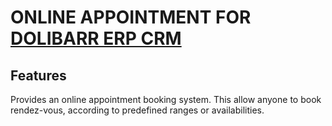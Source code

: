 # ONLINE APPOINTMENT FOR [DOLIBARR ERP CRM](https://www.dolibarr.org)

## Features

Provides an online appointment booking system. This allow anyone to book rendez-vous, according to predefined ranges or availabilities.

<!--
![Screenshot bookcal](img/screenshot_bookcal.png?raw=true "BookCal"){imgmd}
-->
